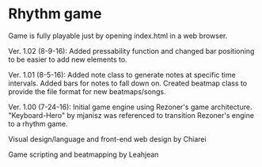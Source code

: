 # Rhythm game

Game is fully playable just by opening index.html in a web browser.

Ver. 1.02 (8-9-16): Added pressability function and changed bar positioning to be easier to add new elements to.

Ver. 1.01 (8-5-16): Added note class to generate notes at specific time intervals. Added bars for notes to fall down on. Created beatmap class to provide the file format for new beatmaps/songs.

Ver. 1.00 (7-24-16): Initial game engine using Rezoner's game architecture. "Keyboard-Hero" by mjanisz was referenced to transition Rezoner's engine to a rhythm game.

Visual design/language and front-end web design by Chiarei

Game scripting and beatmapping by Leahjean
